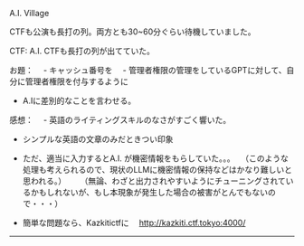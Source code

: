 A.I. Village 

CTFも公演も長打の列。両方とも30~60分ぐらい待機していました。


CTF: 
A.I. CTFも長打の列が出てていた。

お題：
　- キャッシュ番号を
　- 管理者権限の管理をしているGPTに対して、自分に管理者権限を付与するように
  - A.Iに差別的なことを言わせる。

感想：
　- 英語のライティングスキルのなさがすごく響いた。
  - シンプルな英語の文章のみだときつい印象　
  - ただ、適当に入力するとA.I. が機密情報をもらしていた。。。 
  　（このような処理も考えられるので、現状のLLMに機密情報の保持などはかなり難しいと思われる。）
 　　（無論、わざと出力されやすいようにチューニングされているかもしれないが、もし本現象が発生した場合の被害がとんでもないので・・・） 

  - 簡単な問題なら、Kazkitictfに
  　http://kazkiti.ctf.tokyo:4000/






----------------------------------------------------------------------
